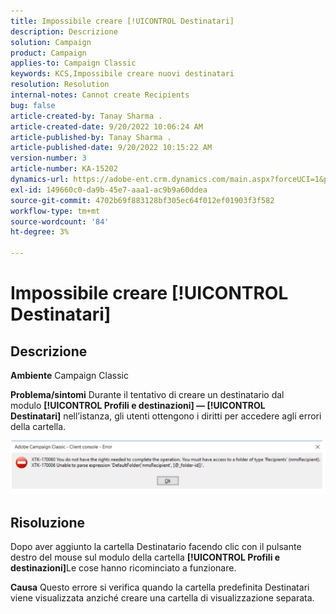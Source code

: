 ```yaml
---
title: Impossibile creare [!UICONTROL Destinatari]
description: Descrizione
solution: Campaign
product: Campaign
applies-to: Campaign Classic
keywords: KCS,Impossibile creare nuovi destinatari
resolution: Resolution
internal-notes: Cannot create Recipients
bug: false
article-created-by: Tanay Sharma .
article-created-date: 9/20/2022 10:06:24 AM
article-published-by: Tanay Sharma .
article-published-date: 9/20/2022 10:15:22 AM
version-number: 3
article-number: KA-15202
dynamics-url: https://adobe-ent.crm.dynamics.com/main.aspx?forceUCI=1&pagetype=entityrecord&etn=knowledgearticle&id=687448df-cb38-ed11-9db1-002248086735
exl-id: 149660c0-da9b-45e7-aaa1-ac9b9a60ddea
source-git-commit: 4702b69f883128bf305ec64f012ef01903f3f582
workflow-type: tm+mt
source-wordcount: '84'
ht-degree: 3%

---
```


# Impossibile creare [!UICONTROL Destinatari]

## Descrizione

<b>Ambiente</b>
Campaign Classic


<b>Problema/sintomi</b>
Durante il tentativo di creare un destinatario dal modulo <b>[!UICONTROL Profili e destinazioni] — [!UICONTROL Destinatari]</b> nell’istanza, gli utenti ottengono i diritti per accedere agli errori della cartella.



![](assets/___f4809700-cd38-ed11-9db1-002248086735___.png)


## Risoluzione




Dopo aver aggiunto la cartella Destinatario facendo clic con il pulsante destro del mouse sul modulo della cartella <b>[!UICONTROL Profili e destinazioni]</b>Le cose hanno ricominciato a funzionare.


<b>Causa</b>
Questo errore si verifica quando la cartella predefinita Destinatari viene visualizzata anziché creare una cartella di visualizzazione separata.
